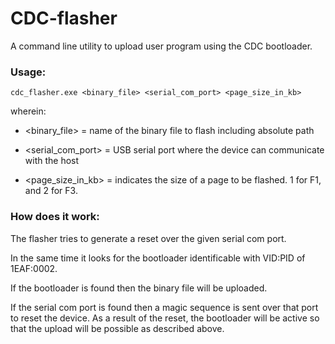 # CDC-flasher
A command line utility to upload user program using the CDC bootloader.


### Usage:
```
cdc_flasher.exe <binary_file> <serial_com_port> <page_size_in_kb>
```
wherein:

- <binary_file> = name of the binary file to flash including absolute path

- <serial_com_port> = USB serial port where the device can communicate with the host

- <page_size_in_kb> = indicates the size of a page to be flashed. 1 for F1, and 2 for F3.


### How does it work:

The flasher tries to generate a reset over the given serial com port.

In the same time it looks for the bootloader identificable with VID:PID of 1EAF:0002.

If the bootloader is found then the binary file will be uploaded.

If the serial com port is found then a magic sequence is sent over that port to reset the device. As a result of the reset, the bootloader will be active so that the upload will be possible as described above.
